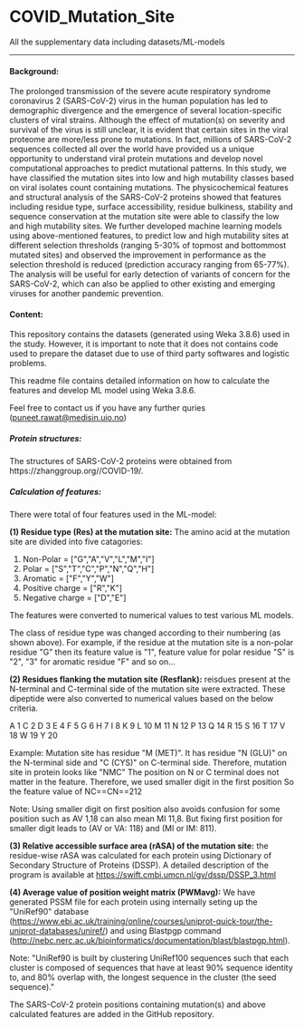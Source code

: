 # COVID_Mutation_Site
All the supplementary data including datasets/ML-models 
<hr>
<h4>Background:</h4>

The prolonged transmission of the severe acute respiratory syndrome coronavirus 2 (SARS-CoV-2) virus in the human population has led to demographic divergence and the emergence of several location-specific clusters of viral strains. Although the effect of mutation(s) on severity and survival of the virus is still unclear, it is evident that certain sites in the viral proteome are more/less prone to mutations. In fact, millions of SARS-CoV-2 sequences collected all over the world have provided us a unique opportunity to understand viral protein mutations and develop novel computational approaches to predict mutational patterns. In this study, we have classified the mutation sites into low and high mutability classes based on viral isolates count containing mutations. The physicochemical features and structural analysis of the SARS-CoV-2 proteins showed that features including residue type, surface accessibility, residue bulkiness, stability and sequence conservation at the mutation site were able to classify the low and high mutability sites. We further developed machine learning models using above-mentioned features, to predict low and high mutability sites at different selection thresholds (ranging 5-30% of topmost and bottommost mutated sites) and observed the improvement in performance as the selection threshold is reduced (prediction accuracy ranging from 65-77%). The analysis will be useful for early detection of variants of concern for the SARS-CoV-2, which can also be applied to other existing and emerging viruses for another pandemic prevention.

<h4>Content:</h4>

This repository contains the datasets (generated using Weka 3.8.6) used in the study. However, it is important to note that it does not contains code used to prepare the dataset due to use of third party softwares and logistic problems. 

This readme file contains detailed information on how to calculate the features and develop ML model using Weka 3.8.6.

Feel free to contact us if you have any further quries (puneet.rawat@medisin.uio.no)

<h5>Protein structures:</h5>
The structures of SARS-CoV-2 proteins were obtained from https://zhanggroup.org//COVID-19/. 

<h5>Calculation of features:</h5>

There were total of four features used in the ML-model:

**(1) Residue type (Res) at the mutation site:** The amino acid at the mutation site are divided into five catagories: 

1. Non-Polar = ["G","A","V","L","M","I"]
2. Polar = ["S","T","C","P","N","Q","H"]
3. Aromatic = ["F","Y","W"]
4. Positive charge = ["R","K"]
5. Negative charge = ["D","E"]

The features were converted to numerical values to test various ML models.

The class of residue type was changed according to their numbering (as shown above). 
For example, if the residue at the mutation site is a non-polar residue "G" then its feature value is "1", feature value for polar residue "S" is "2", "3" for aromatic residue "F" and so on...

 

**(2) Residues flanking the mutation site (Resflank):** reisdues present at the N-terminal and C-terminal side of the mutation site were extracted. These dipeptide were also converted to numerical values based on the below criteria.

A	1
C	2
D	3
E	4
F	5
G	6
H	7
I	8
K	9
L	10
M	11
N	12
P	13
Q	14
R	15
S	16
T	17
V	18
W	19
Y	20

Example: Mutation site has residue "M (MET)". It has residue "N (GLU)" on the N-terminal side and "C (CYS)" on C-terminal side. Therefore, mutation site in protein looks like "NMC"
The position on N or C terminal does not matter in the feature. Therefore, we used smaller digit in the first position
So the feature value of NC==CN==212

Note: Using smaller digit on first position also avoids confusion for some position such as AV 1,18 can also mean MI 11,8. But fixing first position for smaller digit leads to (AV or VA: 118) and (MI or IM: 811).

**(3) Relative accessible surface area (rASA) of the mutation site:** the residue-wise rASA was calculated for each protein using Dictionary of Secondary Structure of Proteins (DSSP). A detailed description of the program is available at https://swift.cmbi.umcn.nl/gv/dssp/DSSP_3.html

**(4) Average value of position weight matrix (PWMavg):** We have generated PSSM file for each protein using internally seting up the "UniRef90" database (https://www.ebi.ac.uk/training/online/courses/uniprot-quick-tour/the-uniprot-databases/uniref/) and using Blastpgp command (http://nebc.nerc.ac.uk/bioinformatics/documentation/blast/blastpgp.html).

Note: "UniRef90 is built by clustering UniRef100 sequences such that each cluster is composed of sequences that have at least 90% sequence identity to, and 80% overlap with, the longest sequence in the cluster (the seed sequence)."

The SARS-CoV-2 protein positions containing mutation(s) and above calculated features are added in the GitHub repository.
